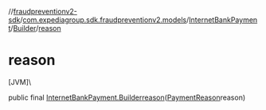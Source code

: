 //[fraudpreventionv2-sdk](../../../../index.md)/[com.expediagroup.sdk.fraudpreventionv2.models](../../index.md)/[InternetBankPayment](../index.md)/[Builder](index.md)/[reason](reason.md)

# reason

[JVM]\

public final [InternetBankPayment.Builder](index.md)[reason](reason.md)([PaymentReason](../../-payment-reason/index.md)reason)

